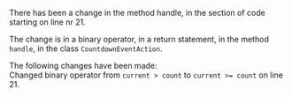 There has been a change in the method handle, in the section of code starting on line nr 21.
  
The change is in a binary operator, in a return statement, in the method ```handle```, in the class ```CountdownEventAction```.
  
The following changes have been made:  
Changed binary operator from ```current > count``` to ```current >= count``` on line 21.  
